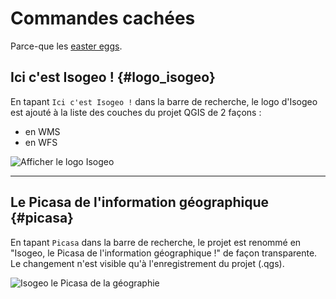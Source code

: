# Commandes cach&eacute;es

Parce-que les [easter eggs](https://fr.wikipedia.org/wiki/Easter_egg).

## Ici c'est Isogeo ! {#logo_isogeo}

En tapant `Ici c'est Isogeo !` dans la barre de recherche, le logo d'Isogeo est ajout&eacute; à la liste des couches du projet QGIS de 2 façons :

- en WMS
- en WFS

![Afficher le logo Isogeo](/assets/easteregg_icicestisogeo.png)

---

## Le Picasa de l'information g&eacute;ographique {#picasa}

En tapant `Picasa` dans la barre de recherche, le projet est renomm&eacute; en "Isogeo, le Picasa de l'information géographique !" de façon transparente. Le changement n'est visible qu'à l'enregistrement du projet (.qgs).

![Isogeo le Picasa de la géographie](/assets/easteregg_picasa.png)
